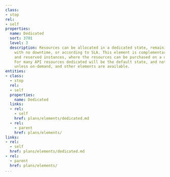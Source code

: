 ```yaml
---
class:
- stop
rel:
- self
properties:
  name: Dedicated
  sort: 3701
  level: 3
  description: Resources can be allocated in a dedicated state, remaining available
    with no downtime, or according to SLA. This element is complementary to on-demand,
    and reserved instances, where the resources can be purchased on a dedicated bases.
    For many API resources dedicated will be the default state, and not worth mentioning
    unless on-demand, and other elements are available.
entities:
- class:
  - stop
  rel:
  - self
  properties:
    name: Dedicated
  links:
  - rel:
    - self
    href: plans/elements/dedicated.md
  - rel:
    - parent
    href: plans/elements/
links:
- rel:
  - self
  href: plans/elements/dedicated.md
- rel:
  - parent
  href: plans/elements/
...
```

